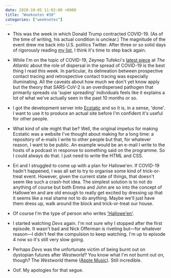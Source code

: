 ```yaml
---
date: 2020-10-05 11:02:00 +0900
title: "Weeknotes #38"
categories: ["weeknotes"]
---
```


- This was the week in which Donald Trump contracted COVID-19. (As of the time of writing, his actual condition is unclear.) The magnitude of the event drew me back into U.S. politics Twitter. After three or so solid days of rigorously reading [my list](https://twitter.com/i/lists/756331930757455872), I think it's time to step back again.

- While I'm on the topic of COVID-19, Zeynep Tufekci's [latest piece](https://www.theatlantic.com/health/archive/2020/09/k-overlooked-variable-driving-pandemic/616548/) at _The Atlantic_ about the role of dispersal in the spread of COVID-19 is the best thing I read this week. In particular, its delineation between prospective contact tracing and retrospective contact tracing was especially illuminating. All the caveats about how much we don't yet know apply but the theory that SARS-CoV-2 is an overdispersed pathogen that primarily spreads via 'super spreading' individuals feels like it explains a lot of what we've actually seen in the past 10 months or so.

- I got the development server into [Ecstatic](https://github.com/pyrmont/ecstatic) and so it is, in a sense, 'done'. I want to use it to produce an actual site before I'm confident it's useful for other people.

- What kind of site might that be? Well, the original impetus for making Ecstatic was a website I've thought about making for a long time: a repository of e-mails I write to other people but that, for whatever reason, I want to be public. An example would be an e-mail I write to the hosts of a podcast in response to something said on the programme. So I could always do that. I just need to write the HTML and CSS.

- Eri and I struggled to come up with a plan for Hallowe'en. If COVID-19 hadn't happened, I was all set to try to organise some kind of trick-or-treat event. However, given the current state of things, that doesn't seem like such a crash-hot idea. The simplest solution is to not do anything of course but both Emma and John are so into the concept of Hallowe'en and are old enough to really get excited by dressing up that it seems like a real shame not to do anything. Maybe we'll just have them dress up, walk around the block and trick-or-treat our house.

- Of course I'm the type of person who writes ['Hallowe'en'](https://en.wikipedia.org/wiki/Halloween).

- I started watching _Devs_ again. I'm not sure why I stopped after the first episode. It wasn't bad and Nick Offerman is riveting but—for whatever reason—I didn't feel the compulsion to keep watching. I'm up to episode 4 now so it's still very slow going.

- Perhaps _Devs_ was the unfortunate victim of being burnt out on dystopian futures after _Westworld_? You know what I'm not burnt out on, though? The _Westworld_ theme ([Apple Music](https://music.apple.com/us/album/main-title-theme-westworld/1454372369?i=1454372388)). Still incredible.

- Oof. My apologies for that segue.
